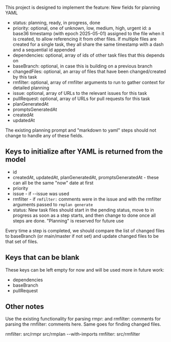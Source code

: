 This project is designed to implement the feature: New fields for planning YAML
 
- status: planning, ready, in progress, done
- priority: optional, one of unknown, low, medium, high, urgent
 id: a base36 timestamp (with epoch 2025-05-01) assigned to the file when it is created, to allow referencing it from other files. If multiple files are created for a single task, they all share the same timestamp with a dash and a sequential id appended
- dependencies: optional, array of ids of other task files that this depends on
- baseBranch: optional, in case this is building on a previous branch
- changedFiles: optional, an array of files that have been changed/created by this task
- rmfilter: optional, array of rmfilter arguments to run to gather context for detailed planning
- issue: optional, array of URLs to the relevant issues for this task
- pullRequest: optional, array of URLs for pull requests for this task
- planGeneratedAt
- promptsGeneratedAt
- createdAt
- updatedAt

The existing planning prompt and "markdown to yaml" steps should not change to handle any of these fields.

## Keys to initialize after YAML is returned from the model

- id
- createdAt, updatedAt, planGeneratedAt, promptsGeneratedAt - these can all be the same "now" date at first
- priority
- issue - if --issue was used
- rmfilter - if `rmfilter:` comments were in the issue and with the rmfilter arguments passed to `rmplan generate`
- status: New task files should start in the pending status, move to in progress as soon as a step starts, and then change to done once all steps are done. "Planning" is reserved for future use
 
Every time a step is completed, we should compare the list of changed files to baseBranch (or main/master if not set) and update changed files to be that set of files. 
 
## Keys that can be blank

These keys can be left empty for now and will be used more in future work:
- dependencies
- baseBranch
- pullRequest

## Other notes

Use the existing functionality for parsing rmpr: and rmfilter: comments for parsing the rmfilter: comments here. Same goes for finding changed files. 



rmfilter: src/rmpr src/rmplan --with-imports
rmfilter: src/rmfilter
